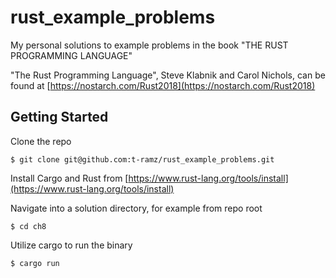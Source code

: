 # rust_example_problems
My personal solutions to example problems in the book "THE RUST PROGRAMMING LANGUAGE"

"The Rust Programming Language", Steve Klabnik and Carol Nichols, can be found at
[https://nostarch.com/Rust2018](https://nostarch.com/Rust2018)

## Getting Started
Clone the repo

```
$ git clone git@github.com:t-ramz/rust_example_problems.git
```

Install Cargo and Rust from
[https://www.rust-lang.org/tools/install](https://www.rust-lang.org/tools/install)

Navigate into a solution directory, for example from repo root

```
$ cd ch8
```

Utilize cargo to run the binary

```
$ cargo run
```
